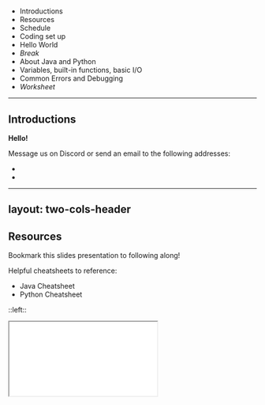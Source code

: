 # <DateTitle offset=0 />

- Introductions
- Resources
- Schedule
- Coding set up
- Hello World
- *Break*
- About Java and Python
- Variables, built-in functions, basic I/O
- Common Errors and Debugging
- *Worksheet*

---

## Introductions

**Hello!**

Message us on Discord or send an email to the following addresses:
- <code><Obfuscate ob="aW93YWNpdHltYXRoY2lyY2xlQGdtYWlsLmNvbQo=" /></code>
- <code><Obfuscate ob="YWxleHlhbzJAaWxsaW5vaXMuZWR1Cg==" /></code>

---
layout: two-cols-header
---

## Resources

Bookmark this slides presentation to following along!  
<PageURL />

Helpful cheatsheets to reference:
- <Link to="unavailable">Java Cheatsheet</Link>
- <Link to="unavailable">Python Cheatsheet</Link>

::left::

<iframe src="unavailable" />

::right::

<iframe src="unavailable" />

---

## Schedule

### Week 1 - Foundations - <DateTitle offset=0 /> to <DateTitle offset=4 />

| <DateTitle offset=0 /> | <DateTitle offset=1 /> | <DateTitle offset=2 /> | <DateTitle offset=3 /> | <DateTitle offset=4 /> |
| :---: | :---: | :---: | :---: | :---: |
| Running Programs | Variables, Datatypes, Functions | Intro to Classes, Control Flow | Data Structures, ADTs, Polymorphism | Call Stacks, Recusion |

### Week 2 - Projects - <DateTitle offset=7 /> to <DateTitle offset=11 />

| <DateTitle offset=7 /> | <DateTitle offset=8 /> | <DateTitle offset=9 /> | <DateTitle offset=10 /> | <DateTitle offset=11 /> |
| :---: | :---: | :---: | :---: | :---: |
| ANSI Escape Sequences | Lambdas, File I/O | Time, Networking | GUIs, Multithreading | Project Presentations |

<v-click>

### Worksheets

- Worksheets will be frequently assigned, but <span v-mark.underline.pink="+1">are not graded</span>.
- You may check your answers against the answer keys.
- <span v-mark.unerline.pink="+1">Both will be posted on these slides.</span>

</v-click>

---

## Setup

<v-clicks>

<div>

- Click on the button below to open up a **Binder**.

<AutoFitText min=0 max=1>
<span v-mark.circle.pink="0">

[![Binder](https://mybinder.org/badge_logo.svg)](https://mybinder.org/v2/gh/ObjectOops/icmc/HEAD?urlpath=vscode)

</span>
</AutoFitText>

**Always use this button to open Binder.**

</div>

- We will use Binders during camp. <span text-sm>*The Binder service is generously provided for free, but we don't want to overuse it.*</span>

<div>

- When programming outside of class, here are some other options:
    1. Install an editor + Java and/or Python on a non-Chromebook device.<br>
    <span text-sm>You can ask us for guidance.</span>
    2. [Replit](https://replit.com/)
    3. [JavaFiddle](https://javafiddle.leaningtech.com/) (Java)
    4. [JupyterLite](https://jupyterlite.rtfd.io/en/stable/try/lab) (Python)

</div>

</v-clicks>

<!-- Binder, JavaFiddle, and JupyterLite don't save your files sicne they don't require an account. -->

---
layout: two-cols-header
---

### Using Binder

> <span text-sm>Tour shown during in-person session.</span>

::left::

<Transform scale=0.75>
<v-clicks>

<span text-2xl>1. Click "Yes, I trust the authors"</span>
![Binder 1](./binder_1.png)

<span text-2xl>2. Click "Never"</span>
![Binder 2](./binder_2.png)

</v-clicks>
</Transform>

::right::

<div text-sm>
<v-click>

Create a new terminal to run *commands*.

![Binder 3](./binder_3.png)

</v-click>
<v-click>

**Compile** Command: `javac src/workbench/Main.java`  
**Run** Command: `java src.workbench.Main`  
You must always <span v-mark.underline.pink="4">**compile** before **running**</span>.

</v-click>
<v-click>

Use the run button to **compile** and **run** in one step!

</v-click>
<v-click>

Tip: For Python you just need to use the command  
`python main.py`.

</v-click>
</div>
